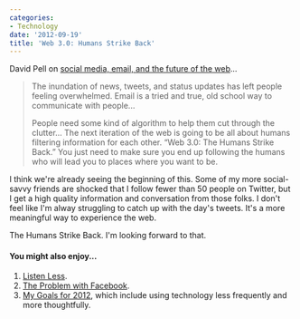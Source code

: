 ```yaml
---
categories:
- Technology
date: '2012-09-19'
title: 'Web 3.0: Humans Strike Back'
---
```


David Pell on <a href="http://www.theverge.com/2012/8/27/3266268/dave-pell-interview-5-minutes-on-the-verge">social media, email, and the future of the web</a>...

<blockquote>The inundation of news, tweets, and status updates has left people feeling overwhelmed. Email is a tried and true, old school way to communicate with people...

People need some kind of algorithm to help them cut through the clutter... The next iteration of the web is going to be all about humans filtering information for each other. “Web 3.0: The Humans Strike Back.” You just need to make sure you end up following the humans who will lead you to places where you want to be.</blockquote>

I think we're already seeing the beginning of this. Some of my more social-savvy friends are shocked that I follow fewer than 50 people on Twitter, but I get a high quality information and conversation from those folks. I don't feel like I'm alway struggling to catch up with the day's tweets. It's a more meaningful way to experience the web.

The Humans Strike Back. I'm looking forward to that.

<h4>You might also enjoy...</h4>

<ol>
<li><a href="https://gomakethings.com/listen-less/">Listen Less</a>.</li>
<li><a href="https://gomakethings.com/the-problem-with-facebook/">The Problem with Facebook</a>.</li>
<li><a href="https://gomakethings.com/my-goal-for-the-new-year/">My Goals for 2012</a>, which include using technology less frequently and more thoughtfully.</li>
</ol>